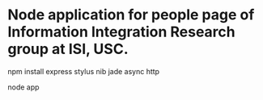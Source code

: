 Node application for people page of Information Integration Research group at ISI, USC.
==============

npm install express stylus nib jade async http

node app
